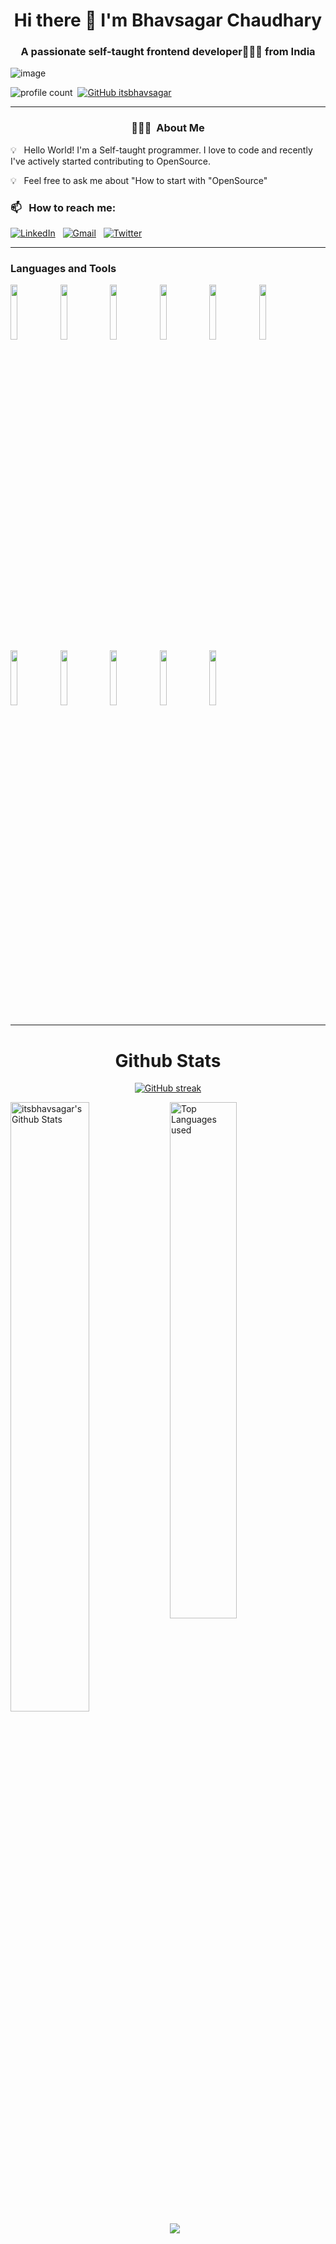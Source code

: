 <h1 align="center"> Hi there 👋 I'm Bhavsagar Chaudhary</h1>

<h3 align="center"> A passionate self-taught frontend developer🧑🏻‍💻 from India</h3>



<p align="center">
 
![image](https://user-images.githubusercontent.com/61057666/169029838-74df663d-2e62-4d77-bdff-b43f7d63f00f.png)

</p>

![profile count](https://komarev.com/ghpvc/?username=itsbhavsagar&color=red)&nbsp;
[![GitHub itsbhavsagar](https://img.shields.io/github/followers/itsbhavsagar?label=follow&style=social)](https://github.com/itsbhavsagar)&nbsp;

<hr>

<h3 align="center"> 👨🏻‍💻 &nbsp;About Me </h3>

💡 &nbsp; Hello World! I'm a Self-taught programmer. I love to code and recently I've actively started contributing to OpenSource. 

💡 &nbsp; Feel free to ask me about "How to start with "OpenSource"


### 📫 &nbsp; How to reach me:

<a href="https://www.linkedin.com/in/itsbhavsagar/"><img alt="LinkedIn" src="https://img.shields.io/badge/linkedin%20-%230077B5.svg?&style=flat&logo=linkedin&logoColor=white"/></a> &nbsp;
<a href="mailto:bhavsagar92@gmail.com"><img alt="Gmail" src="https://img.shields.io/badge/Gmail-D14836?style=flat&logo=gmail&logoColor=white" /></a> &nbsp;
<a href="https://twitter.com/ItsBhavSagar"><img alt="Twitter" src="https://img.shields.io/badge/twitter%20-%230077B5.svg?&style=flat&logo=twitter&logoColor=white"/></a> &nbsp;

<hr>

### Languages and Tools

<p>
 
 <code><img width="15%" src="https://www.vectorlogo.zone/logos/reactjs/reactjs-ar21.svg"></code>
 <code><img width="15%" src="https://www.vectorlogo.zone/logos/javascript/javascript-horizontal.svg"></code>
 <code><img width="15%" src="https://www.vectorlogo.zone/logos/typescriptlang/typescriptlang-ar21.svg"></code>
 <code><img width="15%" src="https://www.vectorlogo.zone/logos/w3_html5/w3_html5-ar21.svg"></code>
 <code><img width="15%" src="https://www.vectorlogo.zone/logos/w3_css/w3_css-ar21.svg"></code>
 <code><img width="15%" src="https://www.vectorlogo.zone/logos/tailwindcss/tailwindcss-ar21.svg"></code>
 <code><img width="15%" src="https://www.vectorlogo.zone/logos/python/python-ar21.svg"></code>
 <code><img width="15%" src="https://www.vectorlogo.zone/logos/java/java-ar21.svg"></code>
 <code><img width="15%" src="https://www.vectorlogo.zone/logos/getbootstrap/getbootstrap-ar21.svg"></code>
 <code><img width="15%" src="https://www.vectorlogo.zone/logos/mysql/mysql-ar21.svg"></code>
 <code><img width="15%" src="https://www.vectorlogo.zone/logos/git-scm/git-scm-ar21.svg"></code>
 
 
 -----
  
</p>

<h1 align="center">Github Stats</h1>

<div align="center">
  
[![GitHub streak](https://github-readme-streak-stats.herokuapp.com/?user=itsbhavsagar&theme=highcontrast)](https://github.com/DenverCoder1/github-readme-streak-stats)

 </div>
 
 
<img align="left" alt="itsbhavsagar's Github Stats" src="https://github-readme-stats.vercel.app/api?username=itsbhavsagar&&show_icons=true&theme=dark" width="50%" />
<img alt="Top Languages used" src="https://github-readme-stats.vercel.app/api/top-langs/?username=itsbhavsagar&layout=compact&theme=dark" width="46%" />
<br>
<img src="https://activity-graph.herokuapp.com/graph?username=itsbhavsagar&theme=xcode">


